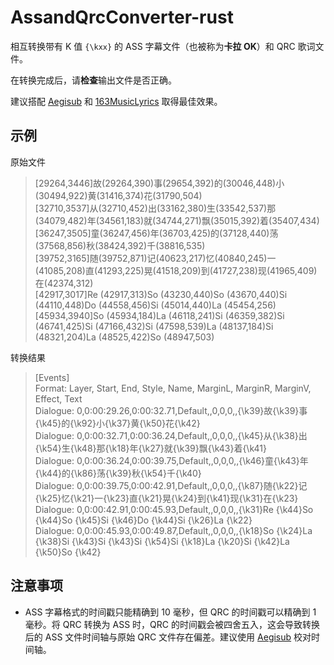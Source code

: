 # AssandQrcConverter-rust

相互转换带有 K 值 `{\kxx}` 的 ASS 字幕文件（也被称为**卡拉 OK**）和 QRC 歌词文件。  

在转换完成后，请**检查**输出文件是否正确。

建议搭配 [Aegisub](https://github.com/TypesettingTools/Aegisub) 和 [163MusicLyrics](https://github.com/jitwxs/163MusicLyrics) 取得最佳效果。
## 示例
原始文件

>[29264,3446]故(29264,390)事(29654,392)的(30046,448)小(30494,922)黄(31416,374)花(31790,504)  
[32710,3537]从(32710,452)出(33162,380)生(33542,537)那(34079,482)年(34561,183)就(34744,271)飘(35015,392)着(35407,434)  
[36247,3505]童(36247,456)年(36703,425)的(37128,440)荡(37568,856)秋(38424,392)千(38816,535)  
[39752,3165]随(39752,871)记(40623,217)忆(40840,245)一(41085,208)直(41293,225)晃(41518,209)到(41727,238)现(41965,409)在(42374,312)  
[42917,3017]Re (42917,313)So (43230,440)So (43670,440)Si (44110,448)Do (44558,456)Si (45014,440)La (45454,256)  
[45934,3940]So (45934,184)La (46118,241)Si (46359,382)Si (46741,425)Si (47166,432)Si (47598,539)La (48137,184)Si (48321,204)La (48525,422)So (48947,503)  



转换结果

>[Events]  
Format: Layer, Start, End, Style, Name, MarginL, MarginR, MarginV, Effect, Text  
Dialogue: 0,0:00:29.26,0:00:32.71,Default,,0,0,0,,{\k39}故{\k39}事{\k45}的{\k92}小{\k37}黄{\k50}花{\k42}  
Dialogue: 0,0:00:32.71,0:00:36.24,Default,,0,0,0,,{\k45}从{\k38}出{\k54}生{\k48}那{\k18}年{\k27}就{\k39}飘{\k43}着{\k41}  
Dialogue: 0,0:00:36.24,0:00:39.75,Default,,0,0,0,,{\k46}童{\k43}年{\k44}的{\k86}荡{\k39}秋{\k54}千{\k40}  
Dialogue: 0,0:00:39.75,0:00:42.91,Default,,0,0,0,,{\k87}随{\k22}记{\k25}忆{\k21}一{\k23}直{\k21}晃{\k24}到{\k41}现{\k31}在{\k23}  
Dialogue: 0,0:00:42.91,0:00:45.93,Default,,0,0,0,,{\k31}Re {\k44}So {\k44}So {\k45}Si {\k46}Do {\k44}Si {\k26}La {\k22}  
Dialogue: 0,0:00:45.93,0:00:49.87,Default,,0,0,0,,{\k18}So {\k24}La {\k38}Si {\k43}Si {\k43}Si {\k54}Si {\k18}La {\k20}Si {\k42}La {\k50}So {\k42}  

## 注意事项
- ASS 字幕格式的时间戳只能精确到 10 毫秒，但 QRC 的时间戳可以精确到 1 毫秒。将 QRC 转换为 ASS 时，QRC 的时间戳会被四舍五入，这会导致转换后的 ASS 文件时间轴与原始 QRC 文件存在偏差。建议使用 [Aegisub](https://github.com/TypesettingTools/Aegisub) 校对时间轴。
